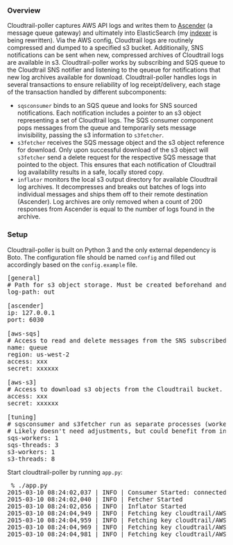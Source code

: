 ### Overview

Cloudtrail-poller captures AWS API logs and writes them to [Ascender](https://github.com/jamiealquiza/ascender) (a message queue gateway) and ultimately into ElasticSearch (my [indexer](https://github.com/jamiealquiza/rogue) is being rewritten). Via the AWS config, Cloudtrail logs are routinely compressed and dumped to a specified s3 bucket. Additionally, SNS notifications can be sent when new, compressed archives of Cloudtrail logs are available in s3. Cloudtrail-poller works by subscribing and SQS queue to the Cloudtrail SNS notifier and listening to the qeueue for notifications that new log archives available for download. Cloudtrail-poller handles logs in several transactions to ensure reliability of log receipt/delivery, each stage of the transaction handled by different subcomponents:

- `sqsconsumer` binds to an SQS queue and looks for SNS sourced notifications. Each notification includes a pointer to an s3 object representing a set of Cloudtrail logs. The SQS consumer component pops messages from the queue and temporarily sets message invisibility, passing the s3 information to `s3fetcher`.
- `s3fetcher` receives the SQS message object and the s3 object reference for download. Only upon successful download of the s3 object will `s3fetcher` send a delete request for the respective SQS message that pointed to the object. This ensures that each notification of Cloudtrail log availability results in a safe, locally stored copy. 
- `inflator` monitors the local s3 output directory for available Cloudtrail log archives. It decompresses and breaks out batches of logs into individual messages and ships them off to their remote destination (Ascender). Log archives are only removed when a count of 200 responses from Ascender is equal to the number of logs found in the archive.

### Setup

Cloudtrail-poller is built on Python 3 and the only external dependency is Boto. The configuration file should be named `config` and filled out accordingly based on the `config.example` file.

<pre>
[general]
# Path for s3 object storage. Must be created beforehand and accessible by cloudtrail-poller.
log-path: out

[ascender]
ip: 127.0.0.1
port: 6030

[aws-sqs]
# Access to read and delete messages from the SNS subscribed SQS queue.
name: queue
region: us-west-2
access: xxx 
secret: xxxxxx

[aws-s3]
# Access to download s3 objects from the Cloudtrail bucket.
access: xxx 
secret: xxxxxx

[tuning]
# sqsconsumer and s3fetcher run as separate processes (workers) with thread pools (threads).
# Likely doesn't need adjustments, but could benefit from increased thread counts for imporoved performance.
sqs-workers: 1
sqs-threads: 3
s3-workers: 1
s3-threads: 8
</pre>

Start cloudtrail-poller by running `app.py`:
<pre>
 % ./app.py
2015-03-10 08:24:02,037 | INFO | Consumer Started: connected to sqs-cloudtrail with 3 threads
2015-03-10 08:24:02,040 | INFO | Fetcher Started
2015-03-10 08:24:02,056 | INFO | Inflator Started
2015-03-10 08:24:04,949 | INFO | Fetching key cloudtrail/AWSLogs/185869774838/CloudTrail/us-west-2/2015/03/10/185869774838_CloudTrail_us-west-2_20150310T0020Z_UvH8rrsNWQSZwTpt.json.gz from bucket s3-some-bucket
2015-03-10 08:24:04,959 | INFO | Fetching key cloudtrail/AWSLogs/185869774838/CloudTrail/us-west-2/2015/03/10/185869774838_CloudTrail_us-west-2_20150310T0005Z_XD54DnXlC0LuSnfw.json.gz from bucket s3-some-bucket
2015-03-10 08:24:04,969 | INFO | Fetching key cloudtrail/AWSLogs/185869774838/CloudTrail/us-west-2/2015/03/09/185869774838_CloudTrail_us-west-2_20150309T2220Z_3uWP8zY1gXwPyKcL.json.gz from bucket s3-some-bucket
2015-03-10 08:24:04,981 | INFO | Fetching key cloudtrail/AWSLogs/185869774838/CloudTrail/us-west-2/2015/03/10/185869774838_CloudTrail_us-west-2_20150310T0120Z_qI4YAcxETjyDGHP4.json.gz from bucket s3-some-bucket
</pre>
